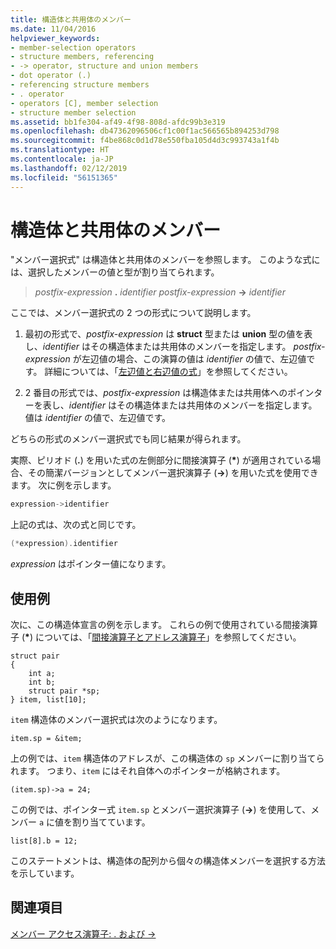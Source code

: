 ```yaml
---
title: 構造体と共用体のメンバー
ms.date: 11/04/2016
helpviewer_keywords:
- member-selection operators
- structure members, referencing
- -> operator, structure and union members
- dot operator (.)
- referencing structure members
- . operator
- operators [C], member selection
- structure member selection
ms.assetid: bb1fe304-af49-4f98-808d-afdc99b3e319
ms.openlocfilehash: db47362096506cf1c00f1ac566565b894253d798
ms.sourcegitcommit: f4be868c0d1d78e550fba105d4d3c993743a1f4b
ms.translationtype: HT
ms.contentlocale: ja-JP
ms.lasthandoff: 02/12/2019
ms.locfileid: "56151365"
---
```

# <a name="structure-and-union-members"></a>構造体と共用体のメンバー

"メンバー選択式" は構造体と共用体のメンバーを参照します。 このような式には、選択したメンバーの値と型が割り当てられます。

> *postfix-expression* **.** *identifier*
> *postfix-expression* **->** *identifier*

ここでは、メンバー選択式の 2 つの形式について説明します。

1. 最初の形式で、*postfix-expression* は **struct** 型または **union** 型の値を表し、*identifier* はその構造体または共用体のメンバーを指定します。 *postfix-expression* が左辺値の場合、この演算の値は *identifier* の値で、左辺値です。 詳細については、「[左辺値と右辺値の式](../c-language/l-value-and-r-value-expressions.md)」を参照してください。

1. 2 番目の形式では、*postfix-expression* は構造体または共用体へのポインターを表し、*identifier* はその構造体または共用体のメンバーを指定します。 値は *identifier* の値で、左辺値です。

どちらの形式のメンバー選択式でも同じ結果が得られます。

実際、ピリオド (**.**) を用いた式の左側部分に間接演算子 (<strong>\*</strong>) が適用されている場合、その簡潔バージョンとしてメンバー選択演算子 (**->**) を用いた式を使用できます。 次に例を示します。

```cpp
expression->identifier
```

上記の式は、次の式と同じです。

```cpp
(*expression).identifier
```

*expression* はポインター値になります。

## <a name="examples"></a>使用例

次に、この構造体宣言の例を示します。 これらの例で使用されている間接演算子 (<strong>\*</strong>) については、「[間接演算子とアドレス演算子](../c-language/indirection-and-address-of-operators.md)」を参照してください。

```
struct pair
{
    int a;
    int b;
    struct pair *sp;
} item, list[10];
```

`item` 構造体のメンバー選択式は次のようになります。

```
item.sp = &item;
```

上の例では、`item` 構造体のアドレスが、この構造体の `sp` メンバーに割り当てられます。 つまり、`item` にはそれ自体へのポインターが格納されます。

```
(item.sp)->a = 24;
```

この例では、ポインター式 `item.sp` とメンバー選択演算子 (**->**) を使用して、メンバー `a` に値を割り当てています。

```
list[8].b = 12;
```

このステートメントは、構造体の配列から個々の構造体メンバーを選択する方法を示しています。

## <a name="see-also"></a>関連項目

[メンバー アクセス演算子: . および ->](../cpp/member-access-operators-dot-and.md)
